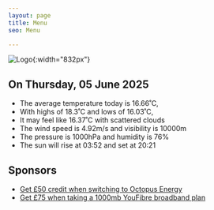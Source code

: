```yaml
---
layout: page
title: Menu
seo: Menu

---
```


![Logo](/images/logo.jpg){:width="832px"}

<!-- weather_marker starts -->
## On Thursday, 05 June 2025

- The average temperature today is 16.66˚C,
- With highs of 18.3˚C and lows of 16.03˚C,
- It may feel like 16.37˚C with scattered clouds
- The wind speed is 4.92m/s and visibility is 10000m
- The pressure is 1000hPa and humidity is 76%
- The sun will rise at 03:52 and set at 20:21

<!-- weather_marker ends -->

## Sponsors

- [Get £50 credit when switching to Octopus Energy](https://bit.ly/3oD1nnS)
- [Get £75 when taking a 1000mb YouFibre broadband plan](https://aklam.io/91zWhU?)
